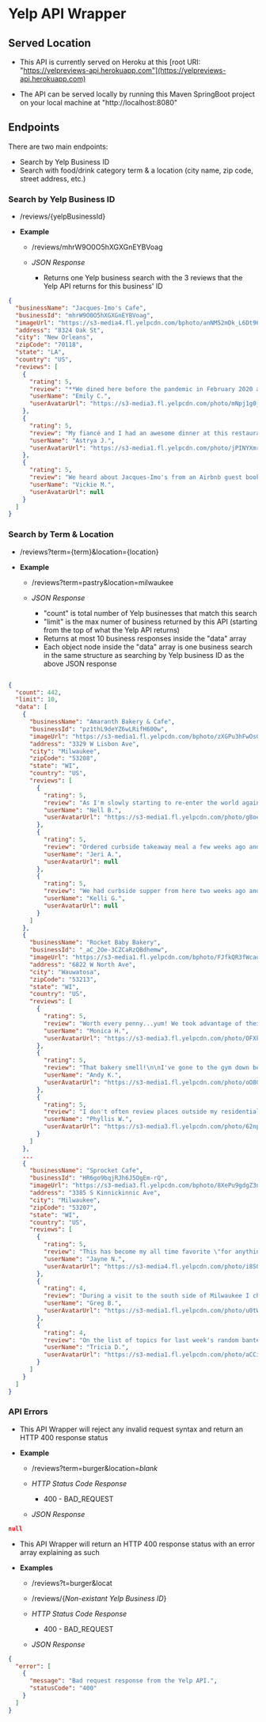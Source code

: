 # Yelp API Wrapper

## Served Location

- This API is currently served on Heroku at this [root URI: "https://yelpreviews-api.herokuapp.com"](https://yelpreviews-api.herokuapp.com)

- The API can be served locally by running this Maven SpringBoot project on your local machine at "http://localhost:8080"

## Endpoints

There are two main endpoints:

- Search by Yelp Business ID
- Search with food/drink category term & a location (city name, zip code, street address, etc.)

### Search by Yelp Business ID

- /reviews/{yelpBusinessId}

- **Example**
  - /reviews/mhrW9O0O5hXGXGnEYBVoag

  - *JSON Response*

    - Returns one Yelp business search with the 3 reviews that the Yelp API returns for this business' ID

```json
{
  "businessName": "Jacques-Imo's Cafe",
  "businessId": "mhrW9O0O5hXGXGnEYBVoag",
  "imageUrl": "https://s3-media4.fl.yelpcdn.com/bphoto/anNM52mDk_L6Dt96H6OoKQ/o.jpg",
  "address": "8324 Oak St",
  "city": "New Orleans",
  "zipCode": "70118",
  "state": "LA",
  "country": "US",
  "reviews": [
    {
      "rating": 5,
      "review": "**We dined here before the pandemic in February 2020 and I'm just finishing the review now.\n\nJacques-Imo's was recommended to us by a lot of the locals and...",
      "userName": "Emily C.",
      "userAvatarUrl": "https://s3-media3.fl.yelpcdn.com/photo/mNpj1g0_qjgguGh-CnE3uA/o.jpg"
    },
    {
      "rating": 5,
      "review": "My fiancé and I had an awesome dinner at this restaurant! The customer service was great. Our server was friendly & attentive and did a great job of letting...",
      "userName": "Astrya J.",
      "userAvatarUrl": "https://s3-media1.fl.yelpcdn.com/photo/jPINYXmrYLp09geQOTUOjQ/o.jpg"
    },
    {
      "rating": 5,
      "review": "We heard about Jacques-Imo's from an Airbnb guest book. Since COVID-19, we called to make sure they were allowing dine in (they were) and headed right over....",
      "userName": "Vickie M.",
      "userAvatarUrl": null
    }
  ]
}
```

### Search by Term & Location

- /reviews?term={term}&location={location}

- **Example**
  - /reviews?term=pastry&location=milwaukee

  - *JSON Response*

    - "count" is total number of Yelp businesses that match this search
    - "limit" is the max numer of business returned by this API (starting from the top of what the Yelp API returns)
    - Returns at most 10 business responses inside the "data" array
    - Each object node inside the "data" array is one business search in the same structure as searching by Yelp business ID as the above JSON response

```json

{
  "count": 442,
  "limit": 10,
  "data": [
    {
      "businessName": "Amaranth Bakery & Cafe",
      "businessId": "pz1thL9deYZ6wLRifH600w",
      "imageUrl": "https://s3-media1.fl.yelpcdn.com/bphoto/zXGPu3hFwOsGi0AcIPvdsQ/o.jpg",
      "address": "3329 W Lisbon Ave",
      "city": "Milwaukee",
      "zipCode": "53208",
      "state": "WI",
      "country": "US",
      "reviews": [
        {
          "rating": 5,
          "review": "As I'm slowly starting to re-enter the world again, I'm being very picky about where I choose to dine (it just so happens they're across the street from...",
          "userName": "Nell B.",
          "userAvatarUrl": "https://s3-media1.fl.yelpcdn.com/photo/g8oeZpibeXk-16E3IoiILQ/o.jpg"
        },
        {
          "rating": 5,
          "review": "Ordered curbside takeaway meal a few weeks ago and it was phenomenal.   Order was ready at stated time and they brought it to the car.  We live about 15...",
          "userName": "Jeri A.",
          "userAvatarUrl": null
        },
        {
          "rating": 5,
          "review": "We had curbside supper from here two weeks ago and it was fabulous. It was ready on time was packaged beautifully and still hot when we got home. Looking...",
          "userName": "Kelli G.",
          "userAvatarUrl": null
        }
      ]
    },
    {
      "businessName": "Rocket Baby Bakery",
      "businessId": "_aC_2Oe-3CZCaRzQBdhemw",
      "imageUrl": "https://s3-media1.fl.yelpcdn.com/bphoto/FJfkQR3fWcaq1nLHF43DqQ/o.jpg",
      "address": "6822 W North Ave",
      "city": "Wauwatosa",
      "zipCode": "53213",
      "state": "WI",
      "country": "US",
      "reviews": [
        {
          "rating": 5,
          "review": "Worth every penny...yum! We took advantage of their Easter special which was take and bake cinnamon rolls due to COVID-19. I saw the promotion via...",
          "userName": "Monica H.",
          "userAvatarUrl": "https://s3-media3.fl.yelpcdn.com/photo/OFXkSjvTzqubW1g4pwYgQQ/o.jpg"
        },
        {
          "rating": 5,
          "review": "That bakery smell!\n\nI've gone to the gym down below for a few years now and have to say, the armoma that comes thru the concrete is the best worst thing for...",
          "userName": "Andy K.",
          "userAvatarUrl": "https://s3-media1.fl.yelpcdn.com/photo/oO8GkaNLUJCTdRHEUSmp8g/o.jpg"
        },
        {
          "rating": 5,
          "review": "I don't often review places outside my residential community but I must tell you about this little gem. I was invited here for a Corporate holiday event. I...",
          "userName": "Phyllis W.",
          "userAvatarUrl": "https://s3-media3.fl.yelpcdn.com/photo/62npQ-OIBi-5Cum9b3leCw/o.jpg"
        }
      ]
    },
    ...
    {
      "businessName": "Sprocket Cafe",
      "businessId": "HR6go9bqjRJh6J5OgEm-rQ",
      "imageUrl": "https://s3-media3.fl.yelpcdn.com/bphoto/8XePu9gdgZ3npZEbO7-UUw/o.jpg",
      "address": "3385 S Kinnickinnic Ave",
      "city": "Milwaukee",
      "zipCode": "53207",
      "state": "WI",
      "country": "US",
      "reviews": [
        {
          "rating": 5,
          "review": "This has become my all time favorite \"for anything delicious, place!\" The quality of their food goes above and beyond, right down to the packaging! It's all...",
          "userName": "Jayne N.",
          "userAvatarUrl": "https://s3-media4.fl.yelpcdn.com/photo/i8S0XpeMwf-ACWdayP6nPg/o.jpg"
        },
        {
          "rating": 4,
          "review": "During a visit to the south side of Milwaukee I checked my bookmarks for any breakfast places I hadn't been to and O&H was the first one in the list. I...",
          "userName": "Greg B.",
          "userAvatarUrl": "https://s3-media1.fl.yelpcdn.com/photo/u0tWTlJrmEb9hBeY7wxDUg/o.jpg"
        },
        {
          "rating": 4,
          "review": "On the list of topics for last week's random banter with my brother was such burning questions as: when was the last time we encountered such an opinion...",
          "userName": "Tricia D.",
          "userAvatarUrl": "https://s3-media1.fl.yelpcdn.com/photo/aCCigSJNsLOHwEaCAY_cHQ/o.jpg"
        }
      ]
    }
  ]
}
```

### API Errors

- This API Wrapper will reject any invalid request syntax and return an HTTP 400 response status

- **Example**
  - /reviews?term=burger&location=*blank*

  - *HTTP Status Code Response*

    - 400 - BAD_REQUEST

  - *JSON Response*

```json
null
```

- This API Wrapper will return an HTTP 400 response status with an error array explaining as such

- **Examples**
  - /reviews?t=burger&locat

  - /reviews/{*Non-existant Yelp Business ID*}

  - *HTTP Status Code Response*

    - 400 - BAD_REQUEST
  
  - *JSON Response*

```json
{
  "error": [
    {
      "message": "Bad request response from the Yelp API.",
      "statusCode": "400"
    }
  ]
}
```
